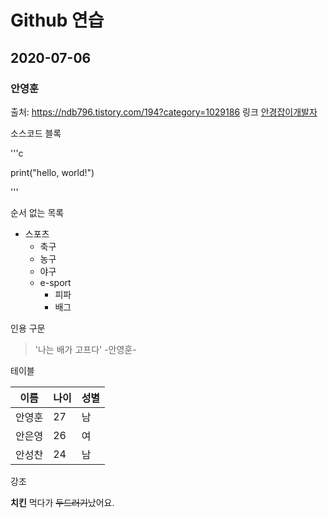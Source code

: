 # Github 연습
## 2020-07-06
### 안영훈

출처: https://ndb796.tistory.com/194?category=1029186
링크
[안경잡이개발자](https://ndb796.tistory.com)

소스코드 블록

'''c

print("hello, world!")

'''

순서 없는 목록

* 스포츠
  * 축구
  * 농구
  * 야구
  * e-sport
    * 피파
    * 배그

인용 구문

> '나는 배가 고프다' -안영훈-

테이블

이름|나이|성별|
---|---|---|
안영훈|27|남|
안은영|26|여|
안성찬|24|남|

강조

**치킨** 먹다가 ~~두드러기~~났어요.